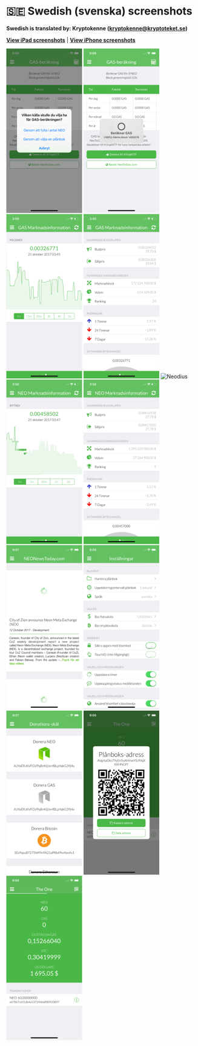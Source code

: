 # 🇸🇪 Swedish (svenska) screenshots

**Swedish is translated by: Kryptokenne (kryptokenne@kryptoteket.se)**

[**View iPad screenshots**](../iPad/swedish-screenshots.md) | [**View iPhone screenshots**](../iPhone/swedish-screenshots.md)

<img src="screen-gas-calculation-options.png" width="200" alt="GAS-beräkning - Välj en metod"> <img src="screen-gas-calculation.png" width="200" alt="GAS-beräkning"> <img src="screen-gas-market-chart.png" width="200" alt="GAS Marknadsinformation - Poloniex chart"> <img src="screen-gas-market-info.png" width="200" alt="GAS Marknadsinformation"> <img src="screen-menu.png" width="200" alt="Neodius"> <img src="screen-neo-market-chart.png" width="200" alt="NEO Marknadsinformation - Bittrex chart"> <img src="screen-neo-market-info.png" width="200" alt="NEO Marknadsinformation"> <img src="screen-neo-news-today.png" width="200" alt="NEO News Today"> <img src="screen-settings.png" width="200" alt="Inställningar"> <img src="screen-tip-jar.png" width="200" alt="Donations-skål"> <img src="screen-wallet-qr-code.png" width="200" alt="Nuvarande plånböcker - Dela adress"> <img src="screen-wallet.png" width="200" alt="Nuvarande plånböcker">